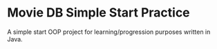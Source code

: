 # Movie DB Simple Start Practice
A simple start OOP project for learning/progression purposes written in Java.
